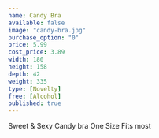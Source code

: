 ```yaml
---
name: Candy Bra
available: false
image: "candy-bra.jpg"
purchase_option: "0"
price: 5.99
cost_price: 3.89
width: 180
height: 158
depth: 42
weight: 335
type: [Novelty]
free: [Alcohol]
published: true
---
```

Sweet & Sexy Candy bra One Size Fits most